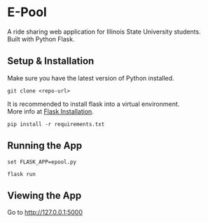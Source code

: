 # E-Pool
A ride sharing web application for Illinois State University students.\
Built with Python Flask.

## Setup & Installation
Make sure you have the latest version of Python installed.

```
git clone <repo-url>
```
It is recommended to install flask into a virtual environment.\
More info at [Flask Installation](https://flask.palletsprojects.com/en/2.2.x/installation/).
```
pip install -r requirements.txt
```
## Running the App
```
set FLASK_APP=epool.py
```
```
flask run
```


## Viewing the App
Go to http://127.0.0.1:5000
